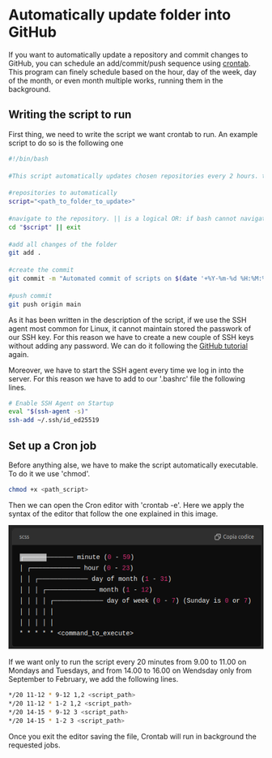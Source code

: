 # Automatically update folder into GitHub

If you want to automatically update a repository and commit changes to GitHub, you can schedule an add/commit/push sequence using [crontab](https://www.webarea.it/howto/linux/utilizzo-di-crontab-per-schedulare-processi-con-esempi-sotto-linux_1). This program can finely schedule based on the hour, day of the week, day of the month, or even month  multiple works, running them in the background.

## Writing the script to run

First thing, we need to write the script we want crontab to run. An example script to do so is the following one

```bash
#!/bin/bash

#This script automatically updates chosen repositories every 2 hours. this script only works if SSH agent correctly manages our our keyes. Remember to automatically turn it on in .bashrc every time you log in

#repositories to automatically
script="<path_to_folder_to_update>"

#navigate to the repository. || is a logical OR: if bash cannot navigate to "$script" then it exits the script
cd "$script" || exit

#add all changes of the folder
git add .

#create the commit
git commit -m "Automated commit of scripts on $(date '+%Y-%m-%d %H:%M:%S')"

#push commit
git push origin main
```

As it has been written in the description of the script, if we use the SSH agent most common for Linux, it cannot maintain stored the passwork of our SSH key. For this reason we have to create a new couple of SSH keys without adding any password. We can do it following the [GitHub tutorial](https://docs.github.com/en/authentication/connecting-to-github-with-ssh/generating-a-new-ssh-key-and-adding-it-to-the-ssh-agent) again.

Moreover, we have to start the SSH agent every time we log in into the server. For this reason we have to add to our '.bashrc' file the following lines.

```bash
# Enable SSH Agent on Startup
eval "$(ssh-agent -s)"
ssh-add ~/.ssh/id_ed25519
```

## Set up a Cron job

Before anything alse, we have to make the script automatically executable. To do it we use 'chmod'.

```bash
chmod +x <path_script>
```

Then we can open the Cron editor with 'crontab -e'. Here we apply the syntax of the editor that follow the one explained in this image.

![image of cronetab](../99_Figures/crontab.png)

If we want only to run the script every 20 minutes from 9.00 to 11.00 on Mondays and Tuesdays, and from 14.00 to 16.00 on Wendsday only from September to February, we add the following lines.

```bash
*/20 11-12 * 9-12 1,2 <script_path>
*/20 11-12 * 1-2 1,2 <script_path>
*/20 14-15 * 9-12 3 <script_path>
*/20 14-15 * 1-2 3 <script_path>
```

Once you exit the editor saving the file, Crontab will run in background the requested jobs.

